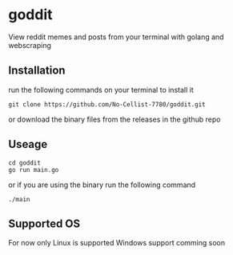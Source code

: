 # goddit
View reddit memes and posts from your terminal with golang and webscraping

## Installation

run the following commands on your terminal to install it 
```
git clone https://github.com/No-Cellist-7780/goddit.git
```
or download the binary files from the releases in the github repo

## Useage 
```
cd goddit
go run main.go
```
or if you are using the binary run the following command
```
./main
```
## Supported OS
For now only Linux is supported Windows support comming soon

